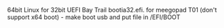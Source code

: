 64bit Linux for 32bit UEFI Bay Trail bootia32.efi.
for meegopad T01 (don't support x64 boot) - make boot usb and put file in /EFI/BOOT
